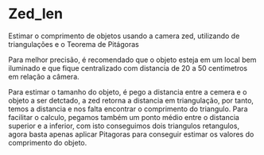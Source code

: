 # Zed_len
Estimar o comprimento de objetos usando a camera zed, utilizando de triangulações e o Teorema de Pitágoras

Para melhor precisão, é recomendado que o objeto esteja em um local bem iluminado e que fique centralizado com distancia
de 20 a 50 centimetros em relação a câmera. 

Para estimar o tamanho do objeto, é pego a distancia entre a cemera e o objeto a ser detctado, a zed retorna a distancia em triangulação, por tanto,
temos a distancia e nos falta encontrar o comprimento do triangulo. Para facilitar o calculo, pegamos também um ponto médio entre o distancia superior e
a inferior, com isto conseguimos dois triangulos retangulos, agora basta apenas aplicar Pitagoras para conseguir estimar os valores do comprimento do objeto.

